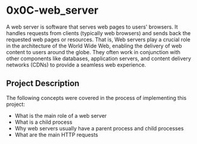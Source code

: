# 0x0C-web_server
A web server is software that serves web pages to users' browsers. It handles requests from clients (typically web browsers) and sends back the requested web pages or resources.
That is, Web servers play a crucial role in the architecture of the World Wide Web, enabling the delivery of web content to users around the globe. They often work in conjunction with other components like databases, application servers, and content delivery networks (CDNs) to provide a seamless web experience.
## Project Description
The following concepts were covered in the process of implementing this project:
- What is the main role of a web server
- What is a child process
- Why web servers usually have a parent process and child processes
- What are the main HTTP requests
